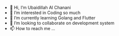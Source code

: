 - 👋 Hi, I’m Ubaidillah Al Chanani
- 👀 I’m interested in Coding so much
- 🌱 I’m currently learning Golang and Flutter
- 💞️ I’m looking to collaborate on development system
- 📫 How to reach me ...

<!---
algopro95/algopro95 is a ✨ special ✨ repository because its `README.md` (this file) appears on your GitHub profile.
You can click the Preview link to take a look at your changes.
--->
